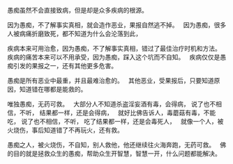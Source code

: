 愚痴虽然不会直接致病，但是却是众多疾病的根源。

因为愚痴，不了解事实真相，就会造作恶业，果报自然逃不掉。
&nbsp;
因为愚痴，很多人被病痛折磨致死，都不知道为什么会沦落到此，

疾病本来可用治愈，因为愚痴，不了解事实真相，错过了最佳治疗时机和方法。
&nbsp;
疾病的痛苦本来可以不用承受，因为愚痴，踩入这个坑而不自知。
&nbsp;
疾病仅仅是愚痴引发的果报之一，还有其他更多危害。

愚痴是所有恶业中最重，并且最难治愈的。
&nbsp;
其他恶业，受果报后，只要知道原因，知道错在哪都是能救的。

唯独愚痴，无药可救。
&nbsp;
大部分人不知道杀盗淫妄酒有毒，会得病，
说了也不相信，不听，
结果都一样，还是会得病，
&nbsp;
就好比佛告诉人，毒蘑菇有毒，不能吃，
说了也不相信，不听，
吃了结果都一样，还是会毒死人，
&nbsp;
就像一个人，被火烧伤，事后知道错了不再玩火，还有救。

愚痴之人，被火烧伤，不自知，别人救他，他还继续往火海奔跑，无药可救。
&nbsp;
佛的目的就是拯救众生的愚痴，帮助众生开智慧，智慧一开，什么问题都能解决。